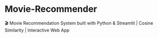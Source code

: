 # Movie-Recommender
🎬 Movie Recommendation System built with Python &amp; Streamlit | Cosine Similarity | Interactive Web App
